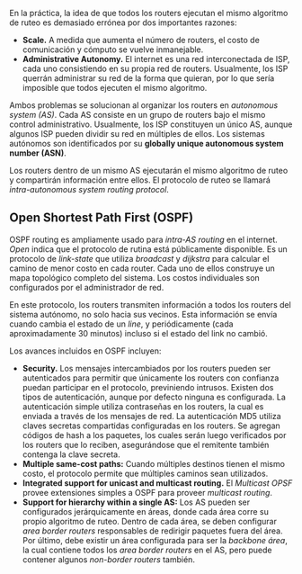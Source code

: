 En la práctica, la idea de que todos los routers ejecutan el mismo algoritmo de ruteo es demasiado errónea por dos importantes razones:

- **Scale.** A medida que aumenta el número de routers, el costo de comunicación y cómputo se vuelve inmanejable.
- **Administrative Autonomy.** El internet es una red interconectada de ISP, cada uno consistiendo en su propia red de routers. Usualmente, los ISP querrán administrar su red de la forma que quieran, por lo que sería imposible que todos ejecuten el mismo algoritmo.

Ambos problemas se solucionan al organizar los routers en *autonomous system* *(AS)*. Cada AS consiste en un grupo de routers bajo el mismo control administrativo. Usualmente, los ISP constituyen un único AS, aunque algunos ISP pueden dividir su red en múltiples de ellos. Los sistemas autónomos son identificados por su **globally unique autonomous system number (ASN)**.

Los routers dentro de un mismo AS ejecutarán el mismo algoritmo de ruteo y compartirán información entre ellos. El protocolo de ruteo se llamará *intra-autonomous system routing protocol*.

## Open Shortest Path First (OSPF)

OSPF routing es ampliamente usado para *intra-AS routing* en el internet. *Open* indica que el protocolo de rutina está públicamente disponible. Es un protocolo de *link-state* que utiliza *broadcast* y *dijkstra* para calcular el camino de menor costo en cada router. Cada uno de ellos construye un mapa topológico completo del sistema. Los costos individuales son configurados por el administrador de red.

En este protocolo, los routers transmiten información a todos los routers del sistema autónomo, no solo hacia sus vecinos. Esta información se envía cuando cambia el estado de un *line*, y periódicamente (cada aproximadamente 30 minutos) incluso si el estado del link no cambió.

Los avances incluidos en OSPF incluyen:

- **Security.** Los mensajes intercambiados por los routers pueden ser autenticados para permitir que únicamente los routers con confianza puedan participar en el protocolo, previniendo intrusos. Existen dos tipos de autenticación, aunque por defecto ninguna es configurada. La autenticación simple utiliza contraseñas en los routers, la cual es enviada a través de los mensajes de red. La autenticación MD5 utiliza claves secretas compartidas configuradas en los routers. Se agregan códigos de hash a los paquetes, los cuales serán luego verificados por los routers que lo reciben, asegurándose que el remitente también contenga la clave secreta.
- **Multiple same-cost paths:** Cuando múltiples destinos tienen el mismo costo, el protocolo permite que múltiples caminos sean utilizados.
- **Integrated support for unicast and multicast routing.** El *Multicast OPSF* provee extensiones simples a OSPF para proveer *multicast routing*.
- **Support for hierarchy within a single AS:** Los AS pueden ser configurados jerárquicamente en áreas, donde cada área corre su propio algoritmo de ruteo. Dentro de cada área, se deben configurar *area border routers* responsables de redirigir paquetes fuera del área. Por último, debe existir un área configurada para ser la *backbone área*, la cual contiene todos los *area border routers* en el AS, pero puede contener algunos *non-border routers* también.
